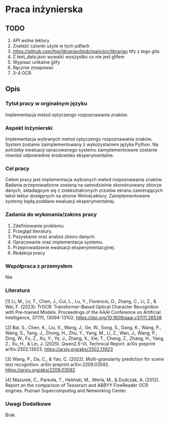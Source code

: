 # Praca inżynierska

## TODO

1. API wolne lektury
2. Znaleźć czionki użyte w tych pdfach
3. <https://github.com/fnp/librarian/blob/main/src/librarian> ttfy z tego gita
4. Z text\_data.json wywalić wyszystko co nie jest glifem
5. Wypisać unikalne glify
6. Ręcznie zmapować
5. 3-4 OCR

## Opis

### Tytuł pracy w orginalnym języku

Implementacja metod optyczengo rozpoznawania znaków.

### Aspekt inżynierski

Implementacja wybranych metod optyczengo rozpoznawania znaków.
System zostanie zaimplementowany z wykożystaniem języka Python.
Na potrzeby ewaluacji opracowanego systemu zaimplementowane zostanie również
odpowiednie środowisko eksperymentalne.

### Cel pracy

Celem pracy jest implementacja wybranych metod rozpoznawania znaków.
Badania przeprowadzone zostaną na samodzielnie skonstruowany zbiorze danych,
składającym się z zniekształconych zrzutów ekranu zawierających tekst
lektur dostępnych na stronie WolneLektury.
Zaimplementowane systemy będą poddane ewaluacji eksperymentalnej.

### Zadania do wykonania/zakres pracy

1. Zdefiniowanie problemu.
2. Przegląd literatury.
3. Pozyskanie oraz analiza zbioru danych.
4. Opracowanie oraz implementacja systemu.
5. Przeprowadzenie ewaluacji eksperymentacyjnej.
6. Redakcja pracy

### Współpraca z przemysłem

Nie

### Literatura

[1] Li, M., Lv, T., Chen, J., Cui, L., Lu, Y., Florencio, D., Zhang, C., Li, Z., & Wei, F. (2023). TrOCR: Transformer-Based Optical Character Recognition with Pre-trained Models. Proceedings of the AAAI Conference on Artificial Intelligence, 37(11), 13094-13102. <https://doi.org/10.1609/aaai.v37i11.26538>

[2] Bai, S., Chen, K., Liu, X., Wang, J., Ge, W., Song, S., Dang, K., Wang, P., Wang, S., Tang, J., Zhong, H., Zhu, Y., Yang, M., Li, Z., Wan, J., Wang, P., Ding, W., Fu, Z., Xu, Y., Ye, J., Zhang, X., Xie, T., Cheng, Z., Zhang, H., Yang, Z., Xu, H., & Lin, J. (2025). Qwen2.5-VL Technical Report. arXiv preprint arXiv:2502.13923. <https://arxiv.org/abs/2502.13923>

[3] Wang, P., Da, C., & Yao, C. (2022). Multi-granularity prediction for scene text recognition. arXiv preprint arXiv:2209.03592. <https://arxiv.org/abs/2209.03592>

[4] Mazurek, C., Parkoła, T., Heliński, M., Werla, M., & Dudczak, A. (2012). Report on the comparison of Tesseract and ABBYY FineReader OCR engines. Poznań Supercomputing and Networking Center.

### Uwagi Dodatkowe

Brak.
